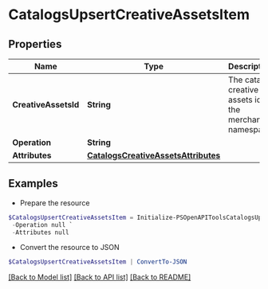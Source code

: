 # CatalogsUpsertCreativeAssetsItem
## Properties

Name | Type | Description | Notes
------------ | ------------- | ------------- | -------------
**CreativeAssetsId** | **String** | The catalog creative assets id in the merchant namespace | 
**Operation** | **String** |  | 
**Attributes** | [**CatalogsCreativeAssetsAttributes**](CatalogsCreativeAssetsAttributes.md) |  | 

## Examples

- Prepare the resource
```powershell
$CatalogsUpsertCreativeAssetsItem = Initialize-PSOpenAPIToolsCatalogsUpsertCreativeAssetsItem  -CreativeAssetsId DS0294-M `
 -Operation null `
 -Attributes null
```

- Convert the resource to JSON
```powershell
$CatalogsUpsertCreativeAssetsItem | ConvertTo-JSON
```

[[Back to Model list]](../README.md#documentation-for-models) [[Back to API list]](../README.md#documentation-for-api-endpoints) [[Back to README]](../README.md)

